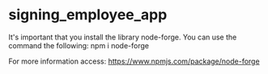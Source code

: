 # signing_employee_app
It's important that you install the library node-forge. You can use the command the following: 
npm i node-forge

For more information access:
https://www.npmjs.com/package/node-forge

 
